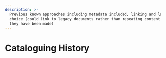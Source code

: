 ```yaml
---
description: >-
  Previous known approaches including metadata included, linking and language
  choice (could link to legacy documents rather than repeating content where
  they have been made)
---
```


# Cataloguing History

